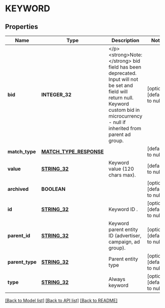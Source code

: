 # KEYWORD

## Properties
Name | Type | Description | Notes
------------ | ------------- | ------------- | -------------
**bid** | **INTEGER_32** | &lt;/p&gt;&lt;strong&gt;Note:&lt;/strong&gt; bid field has been deprecated. Input will not be set and field will return null. Keyword custom bid in microcurrency - null if inherited from parent ad group. | [optional] [default to null]
**match_type** | [**MATCH_TYPE_RESPONSE**](MatchTypeResponse.md) |  | [default to null]
**value** | [**STRING_32**](STRING_32.md) | Keyword value (120 chars max). | [default to null]
**archived** | **BOOLEAN** |  | [optional] [default to null]
**id** | [**STRING_32**](STRING_32.md) | Keyword ID . | [optional] [default to null]
**parent_id** | [**STRING_32**](STRING_32.md) | Keyword parent entity ID (advertiser, campaign, ad group). | [optional] [default to null]
**parent_type** | [**STRING_32**](STRING_32.md) | Parent entity type | [optional] [default to null]
**type** | [**STRING_32**](STRING_32.md) | Always keyword | [optional] [default to null]

[[Back to Model list]](../README.md#documentation-for-models) [[Back to API list]](../README.md#documentation-for-api-endpoints) [[Back to README]](../README.md)



